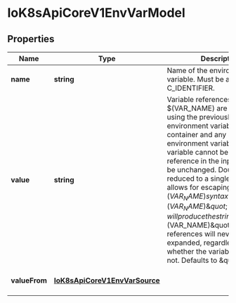 # IoK8sApiCoreV1EnvVarModel

## Properties

Name | Type | Description | Notes
------------ | ------------- | ------------- | -------------
**name** | **string** | Name of the environment variable. Must be a C_IDENTIFIER. | [default to undefined]
**value** | **string** | Variable references $(VAR_NAME) are expanded using the previously defined environment variables in the container and any service environment variables. If a variable cannot be resolved, the reference in the input string will be unchanged. Double $$ are reduced to a single $, which allows for escaping the $(VAR_NAME) syntax: i.e. \&quot;$$(VAR_NAME)\&quot; will produce the string literal \&quot;$(VAR_NAME)\&quot;. Escaped references will never be expanded, regardless of whether the variable exists or not. Defaults to \&quot;\&quot;. | [optional] [default to undefined]
**valueFrom** | [**IoK8sApiCoreV1EnvVarSource**](IoK8sApiCoreV1EnvVarSource.md) |  | [optional] [default to undefined]


